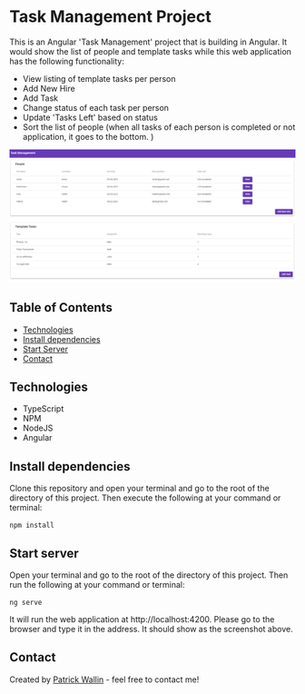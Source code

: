 # Task Management Project
This is an Angular 'Task Management' project that is building in Angular.  It would show the list of people and template tasks while this web application has the following functionality:
- View listing of template tasks per person
- Add New Hire
- Add Task
- Change status of each task per person
- Update 'Tasks Left' based on status
- Sort the list of people (when all tasks of each person is completed or not application, it goes to the bottom. )

![Screenshot](screenshots/screenshotOfTaskManagement.png)

## Table of Contents
* [Technologies](#technologies)
* [Install dependencies](#install-dependencies)
* [Start Server](#start-server)
* [Contact](#contact)

## Technologies 
- TypeScript
- NPM
- NodeJS
- Angular

## Install dependencies
Clone this repository and open your terminal and go to the root of the directory of this project.
Then execute the following at your command or terminal:
```
npm install
```

## Start server
Open your terminal and go to the root of the directory of this project.
Then run the following at your command or terminal:
```
ng serve
```

It will run the web application at http://localhost:4200.  Please go to the browser and type it in the address. It should show as the screenshot above.

## Contact
Created by [Patrick Wallin](https://www.linkedin.com/in/patrick-wallin) - feel free to contact me!
